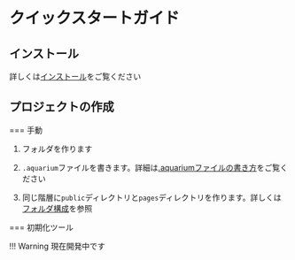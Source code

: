 # クイックスタートガイド

## インストール

詳しくは[インストール](index.md)をご覧ください

## プロジェクトの作成

=== 手動

1. フォルダを作ります

2. `.aquarium`ファイルを書きます。詳細は[.aquariumファイルの書き方](configfile.md)をご覧ください

3. 同じ階層に`public`ディレクトリと`pages`ディレクトリを作ります。詳しくは[フォルダ構成](folderstruct.md)を参照

=== 初期化ツール

!!! Warning
    現在開発中です
